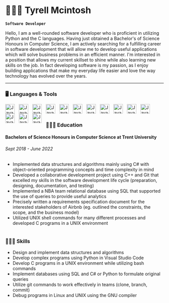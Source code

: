 # 🧍🏾‍♂️ Tyrell Mcintosh

**`Software Developer`**

Hello, I am a well-rounded software developer who is proficient in utilizing Python and the C languages. Having just obtained a Bachelor's of Science Honours in Computer
Science, I am actively searching for a fulfilling career in software development that will allow me to develop useful applications which will solve business problems in an efficient manner. I'm interested in a position that allows my current skillset to shine while also learning new skills on the job. In fact developing software is my 
passion, as I enjoy building applications that make my everyday life easier and love the way technology has evolved over the years.

---

### 🖥 Languages & Tools

<img align="left" alt="Java" width="30px" style="padding-right:10px" src="https://cdn.jsdelivr.net/gh/devicons/devicon/icons/python/python-original.svg" />
<img align="left" alt="Java" width="30px" style="padding-right:10px" src="https://cdn.jsdelivr.net/gh/devicons/devicon/icons/go/go-original-wordmark.svg" />
<img align="left" alt="Java" width="30px" style="padding-right:10px" src="https://cdn.jsdelivr.net/gh/devicons/devicon/icons/vscode/vscode-original.svg" />
<img align="left" alt="Java" width="30px" style="padding-right:10px" src="https://cdn.jsdelivr.net/gh/devicons/devicon/icons/mysql/mysql-original.svg" />
<img align="left" alt="Java" width="30px" style="padding-right:10px" src="https://freesvg.org/img/1539792897.png" />
<img align="left" alt="Java" width="30px" style="padding-right:10px" src="https://cdn.jsdelivr.net/gh/devicons/devicon/icons/c/c-original.svg" />
<img align="left" alt="Java" width="30px" style="padding-right:10px" src="https://cdn.jsdelivr.net/gh/devicons/devicon/icons/gcc/gcc-original.svg" />
<img align="left" alt="Java" width="30px" style="padding-right:10px" src="https://cdn.jsdelivr.net/gh/devicons/devicon/icons/git/git-original.svg" />
<img align="left" alt="Java" width="30px" style="padding-right:10px" src="https://cdn.jsdelivr.net/gh/devicons/devicon/icons/linux/linux-original.svg" />
<img align="left" alt="Java" width="30px" style="padding-right:10px" src="https://cdn.jsdelivr.net/gh/devicons/devicon/icons/bash/bash-original.svg" />
<img align="left" alt="Java" width="30px" style="padding-right:10px" src="https://freesvg.org/img/1539792897.png" />
<img align="left" alt="Java" width="30px" style="padding-right:10px" src="https://cdn.jsdelivr.net/gh/devicons/devicon/icons/csharp/csharp-original.svg" />
<img align="left" alt="Java" width="30px" style="padding-right:10px" src="https://cdn.jsdelivr.net/gh/devicons/devicon/icons/visualstudio/visualstudio-plain.svg" />
<img align="left" alt="Java" width="30px" style="padding-right:10px" src="https://cdn.jsdelivr.net/gh/devicons/devicon/icons/dot-net/dot-net-plain.svg" />

<br />

#

### 👨🏾‍🎓 Education

<h4>Bachelors of Science Honours in Computer Science at Trent University</h4>
<h6> Sept 2018 - June 2022 </h6>
  <ul>
    <li>Implemented data structures and algorithms mainly using C# with object-oriented programming concepts and time complexity in mind</li>
    <li>Developed a collaborative development project using C++ and Git that excelled my skills in the software development life cycle (preparation, designing, documentation, and testing)</li>
    <li>Implemented a NBA team relational database using SQL that supported the use of queries to provide useful analytics
</li>
    <li>Precisely written a requirements specification document for the interested stakeholders of Airbnb (eg. outlined the constraints, the scope, and the business model)</li>
    <li>Utilized UNIX shell commands for many different processes and developed C programs in a UNIX environment</li>
  </ul>

#

### 👨🏾‍💻 Skills
  <ul>
    <li>Design and implement data structures and algorithms</li>
    <li>Develop complex programs using Python in Visual Studio Code</li>
    <li>Develop C programs in a UNIX environment while utilizing bash commands</li>
    <li>Implement databases using SQL and C# or Python to formulate original queries</li>
    <li>Utilize git commands to work effectively in teams (clone, branch, commit)</li>
    <li>Debug programs in Linux and UNIX using the GNU compiler</li>
  </ul>

#
